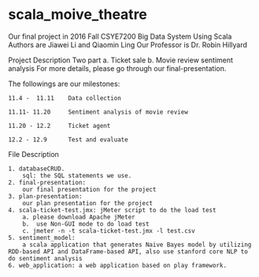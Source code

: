 # scala_moive_theatre 
Our final project in 2016 Fall CSYE7200 Big Data System Using Scala
Authors are Jiawei Li and Qiaomin Ling
Our Professor is Dr. Robin Hillyard 

Project Description
	Two part
		a. Ticket sale
		b. Movie review sentiment analysis
For more details, please go through our final-presentation.


The followings are our milestones:

	11.4 -  11.11 	 Data collection

	11.11- 11.20 	 Sentiment analysis of movie review 

	11.20 - 12.2 	 Ticket agent

	12.2 - 12.9 	 Test and evaluate

File Description

	1. databaseCRUD.
		sql: the SQL statements we use.
	2. final-presentation: 
		our final presentation for the project
	3. plan-presentation: 
		our plan presentation for the project
	4. scala-ticket-test.jmx: jMeter script to do the load test
		a. please download Apache jMeter
		b.  use Non-GUI mode to do load test
		c. jmeter -n -t scala-ticket-test.jmx -l test.csv
	5. sentiment_model: 
		a scala application that generates Naive Bayes model by utilizing RDD-based API and DataFrame-based API, also use stanford core NLP to do sentiment analysis
	6. web_application: a web application based on play framework. 